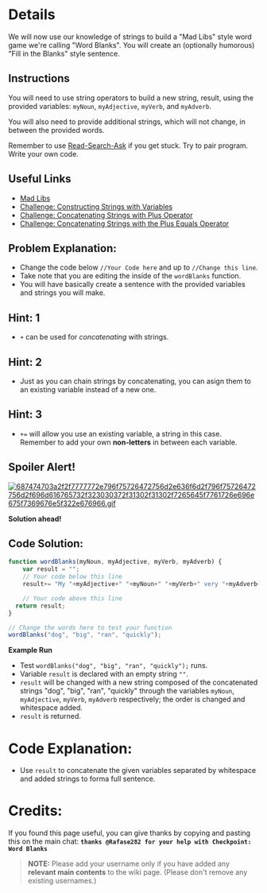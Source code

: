 # Details
We will now use our knowledge of strings to build a "Mad Libs" style word game we're calling "Word Blanks". You will create an (optionally humorous) "Fill in the Blanks" style sentence.

## Instructions
You will need to use string operators to build a new string, result, using the provided variables: `myNoun`, `myAdjective`, `myVerb`, and `myAdverb`.

You will also need to provide additional strings, which will not change, in between the provided words.

Remember to use [ Read-Search-Ask](http://github.com/FreeCodeCamp/freecodecamp/wiki/How-to-get-help-when-you-get-stuck) if you get stuck. Try to pair program. Write your own code.

## Useful Links
- [Mad Libs](https://en.wikipedia.org/wiki/Mad_Libs)
- [Challenge: Constructing Strings with Variables](http://www.freecodecamp.com/challenges/constructing-strings-with-variables)
- [Challenge: Concatenating Strings with Plus Operator](http://www.freecodecamp.com/challenges/concatenating-strings-with-plus-operator)
- [Challenge: Concatenating Strings with the Plus Equals Operator](http://www.freecodecamp.com/challenges/concatenating-strings-with-the-plus-equals-operator)

## Problem Explanation:
- Change the code below `//Your Code here` and up to `//Change this line`.
- Take note that you are editing the inside of the `wordBlanks` function.
- You will have basically create a sentence with the provided variables and strings you will make.

## Hint: 1
- `+` can be used for _concatenating_ with strings.

## Hint: 2
- Just as you can chain strings by concatenating, you can asign them to an existing variable instead of a new one.

## Hint: 3
- `+=` will allow you use an existing variable, a string in this case. Remember to add your own **non-letters** in between each variable.

## Spoiler Alert!
[![687474703a2f2f7777772e796f75726472756d2e636f6d2f796f75726472756d2f696d616765732f323030372f31302f31302f7265645f7761726e696e675f7369676e5f322e676966.gif](https://files.gitter.im/FreeCodeCamp/Wiki/nlOm/thumb/687474703a2f2f7777772e796f75726472756d2e636f6d2f796f75726472756d2f696d616765732f323030372f31302f31302f7265645f7761726e696e675f7369676e5f322e676966.gif)](https://files.gitter.im/FreeCodeCamp/Wiki/nlOm/687474703a2f2f7777772e796f75726472756d2e636f6d2f796f75726472756d2f696d616765732f323030372f31302f31302f7265645f7761726e696e675f7369676e5f322e676966.gif)

**Solution ahead!**

## Code Solution:

```js
function wordBlanks(myNoun, myAdjective, myVerb, myAdverb) {
    var result = "";
    // Your code below this line
    result+= "My "+myAdjective+" "+myNoun+" "+myVerb+" very "+myAdverb+".";

    // Your code above this line
  return result;
}

// Change the words here to test your function
wordBlanks("dog", "big", "ran", "quickly");
```

**Example Run**
- Test `wordBlanks("dog", "big", "ran", "quickly");` runs.
- Variable `result` is declared with an empty string `""`.
- `result` will be changed with a new string composed of the concatenated strings "dog", "big", "ran", "quickly" through the variables `myNoun`, `myAdjective`, `myVerb`, `myAdverb` respectively; the order is changed and whitespace added.
- `result` is returned.

# Code Explanation:
- Use `result` to concatenate the given variables separated by whitespace and added strings to forma full sentence.

# Credits:
If you found this page useful, you can give thanks by copying and pasting this on the main chat:  **`thanks @Rafase282 for your help with Checkpoint: Word Blanks`**

> **NOTE:** Please add your username only if you have added any **relevant main contents** to the wiki page. (Please don't remove any existing usernames.)
